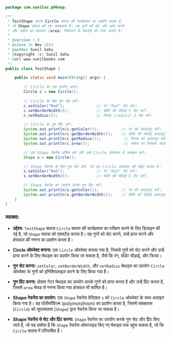 
```java
package com.sunilos.p06oop;

/**
 * TestShape क्लास Circle क्लास की कार्यक्षमता का प्रदर्शन करता है,
 * जो Shape क्लास की एक सबक्लास है। यह गुणों को सेट और प्राप्त करने
 * और सर्कल का क्षेत्रफल (area) निकालने के मेथड्स को टेस्ट करता है।
 * 
 * @version 1.0
 * @since 16 Nov 2014
 * @author Sunil Sahu
 * @Copyright (c) Sunil Sahu
 * @url www.sunilbooks.com
 */
public class TestShape {

    public static void main(String[] args) {

        // Circle का एक इंस्टेंस बनाएं।
        Circle c = new Circle();
        
        // Circle के लिए गुण सेट करें।
        c.setColor("Red");              // रंग "Red" सेट करें।
        c.setBorderWidth(5);            // बॉर्डर की चौड़ाई 5 सेट करें।
        c.setRadius(2);                 // त्रिज्या (radius) 2 सेट करें।

        // Circle के गुण प्रिंट करें।
        System.out.println(c.getColor());          // रंग को आउटपुट करें।
        System.out.println(c.getBorderWidth());    // बॉर्डर की चौड़ाई आउटपुट करें।
        System.out.println(c.getRadius());          // त्रिज्या को आउटपुट करें।
        System.out.println(c.area());               // सर्कल का क्षेत्रफल आउटपुट करें।

        // एक Shape रेफरेंस घोषित करें और उसे Circle ऑब्जेक्ट में असाइन करें।
        Shape s = new Circle();

        // Shape रेफरेंस के लिए गुण सेट करें, जो एक Circle ऑब्जेक्ट को पॉइंट करता है।
        s.setColor("Red");              // रंग "Red" सेट करें।
        s.setBorderWidth(5);            // बॉर्डर की चौड़ाई 5 सेट करें।

        // Shape रेफरेंस का उपयोग करके गुण प्रिंट करें।
        System.out.println(s.getColor());          // रंग को आउटपुट करें।
        System.out.println(s.getBorderWidth());    // बॉर्डर की चौड़ाई आउटपुट करें।
    }
}
```

### व्याख्या:

- **उद्देश्य:** `TestShape` क्लास `Circle` क्लास की कार्यक्षमता का परीक्षण करने के लिए डिज़ाइन की गई है, जो `Shape` क्लास को एक्सटेंड करता है। यह गुणों को सेट करने, उन्हें प्राप्त करने और क्षेत्रफल की गणना का प्रदर्शन करता है।

- **Circle ऑब्जेक्ट बनाना:** एक `Circle` ऑब्जेक्ट बनाया गया है, जिससे गुणों को सेट करने और उन्हें प्राप्त करने के लिए मेथड्स का उपयोग किया जा सकता है, जैसे कि रंग, बॉर्डर चौड़ाई, और त्रिज्या।

- **गुण सेट करना:** `setColor`, `setBorderWidth`, और `setRadius` मेथड्स का उपयोग `Circle` ऑब्जेक्ट के गुणों को इनिशियलाइज़ करने के लिए किया गया है।

- **गुण प्रिंट करना:** प्रोग्राम गेटर मेथड्स का उपयोग करके गुणों को प्राप्त करता है और उन्हें प्रिंट करता है, जिसमें `area` मेथड से गणना किया गया क्षेत्रफल भी शामिल है।

- **Shape रेफरेंस का उपयोग:** एक `Shape` रेफरेंस वेरिएबल `s` को `Circle` ऑब्जेक्ट के साथ असाइन किया गया है। यह पॉलीमॉर्फिज़्म (polymorphism) का प्रदर्शन करता है, जिसमें सबक्लास (`Circle`) को सुपरक्लास (`Shape`) द्वारा रेफरेंस किया जा सकता है।

- **Shape रेफरेंस से सेट और प्रिंट करना:** `Shape` रेफरेंस का उपयोग करके गुण सेट और प्रिंट किए जाते हैं, जो यह दर्शाता है कि `Shape` रेफरेंस ओवरराइड किए गए मेथड्स तक पहुंच सकता है, जो कि `Circle` क्लास में परिभाषित हैं।
